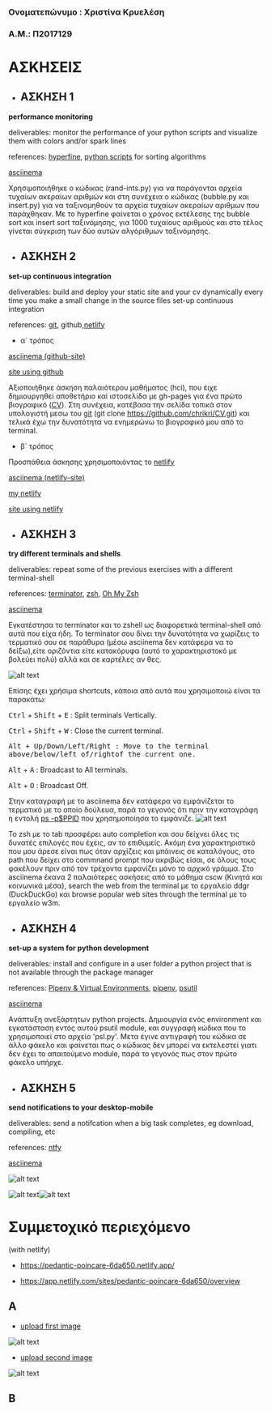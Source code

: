 ### Ονοματεπώνυμο : Χριστίνα Κρυελέση 
### Α.Μ.: Π2017129


# ΑΣΚΗΣΕΙΣ

* ## ΑΣΚΗΣΗ 1
**performance monitoring**

deliverables: monitor the performance of your python scripts and visualize them with colors and/or spark lines

references: [hyperfine](https://github.com/sharkdp/hyperfine), [python scripts](https://medium.com/@george.seif94/a-tour-of-the-top-5-sorting-algorithms-with-python-code-43ea9aa02889) for sorting algorithms

[asciinema](https://asciinema.org/a/JvpO6wWi3Dt9YaQ8d7Qs3iYis)

  Χρησιμοποιήθηκε ο κώδικας (rand-ints.py) για να παράγονται αρχεία τυχαίων ακεραίων αριθμών και στη συνέχεια ο κώδικας (bubble.py και insert.py)  για να ταξινομηθούν τα αρχεία τυχαίων ακεραίων αριθμων που παράχθηκαν. Με το hyperfine φαίνεται ο χρόνος εκτέλεσης της bubble sort και insert sort ταξινόμησης, για 1000 τυχαίους αριθμούς και στο τέλος γίνεται σύγκριση των δύο αυτών αλγόριθμων ταξινόμησης.



* ## ΑΣΚΗΣΗ 2
**set-up continuous integration**

deliverables: build and deploy your static site and your cv dynamically every time you make a small change in the source files set-up continuous integration 

references: [git](https://git-scm.com/book/en/v2/Git-Basics-Getting-a-Git-Repository), github,[netlify](https://www.netlify.com/)

* α´ τρόπος

[asciinema (github-site)](https://asciinema.org/a/ProG5WQxS9StxaYug4sA9RkVt)

[site using github](https://chrikri.github.io/CV/)

  Αξιοποιήθηκε άσκηση παλαιότερου μαθήματος (hci), που έιχε δημιουργηθεί αποθετήριο καi ιστοσελίδα με gh-pages για ένα πρώτο βιογραφικό ([CV](https://github.com/chrikri/CV)). Στη συνέχεια, κατέβασα την σελίδα τοπικά στον υπολογιστή μεσω του [git](https://git-scm.com/book/en/v2/Git-Basics-Getting-a-Git-Repository) (git clone https://github.com/chrikri/CV.git) και τελικά έχω την δυνατότητα να ενημερώνω το βιογραφικό μου από το terminal.


* β´ τρόπος

Προσπάθεια άσκησης χρησιμοποιόντας το [netlify](https://www.netlify.com/)

[asciinema (netlify-site)](https://asciinema.org/a/FLhBk5CrbOTPppUEjnkZjaPJl)

[my netlify](https://app.netlify.com/sites/chrikri/overview)

[site using netlify](https://chrikri.netlify.com/3)



* ## ΑΣΚΗΣΗ 3
**try different terminals and shells**

deliverables: repeat some of the previous exercises with a different terminal-shell 

references: [terminator](https://gnometerminator.blogspot.com/p/introduction.html), [zsh](https://linuxconfig.org/learn-the-basics-of-the-zsh-shell), [Oh My Zsh](https://github.com/ohmyzsh/ohmyzsh)



[asciinema](https://asciinema.org/a/p9J6UyQ1ikmnm9PuLBOsWctbS)

  Εγκατέστησα το terminator και το zshell ως διαφορετικά terminal-shell από αυτά που είχα ήδη. Το terminator σου δίνει την δυνατότητα να χωρίζεις το τερματικό σου σε παράθυρα (μέσω asciinema δεν κατάφερα να το δείξω),είτε οριζόντια είτε κατακόρυφα (αυτό το χαρακτηριστοκό με βολεύει πολύ) αλλά και σε καρτέλες αν θες.
  
   ![alt text](https://github.com/chrikri/sw/blob/2017129/projects/2017129/Screenshot%20from%202020-05-10%2001-42-23.png)
   
   
  Επίσης έχει χρήσιμα shortcuts, κάποια από αυτά που χρησιμοποιώ είναι τα παρακάτω: 
  
 <kbd>Ctrl</kbd> + <kbd>Shift</kbd> + <kbd>E</kbd> : Split terminals Vertically.
  
 <kbd>Ctrl</kbd> + <kbd>Shift</kbd> + <kbd>W</kbd> : Close the current terminal.
  
 <kbd>Alt<kbd> + <kbd>Up/Down/Left/Right</kbd> : Move to the terminal above/below/left of/rightof the current one.
  
 <kbd>Alt</kbd> + <kbd>A</kbd> : Broadcast to All terminals.
  
 <kbd>Alt</kbd> + <kbd>O</kbd> : Broadcast Off.
 
   Στην καταγραφή με το asciinema δεν κατάφερα να εμφάνίζεται το τερματικό με το οποίο δούλευα, παρά το γεγονός ότι πριν την καταγράφη η εντολή [ps -p$PPID](https://unix.stackexchange.com/questions/93376/which-terminal-type-am-i-using) που χρησημοποίησα το εμφάνιζε.
   ![alt text](https://github.com/chrikri/sw/blob/2017129/projects/2017129/Screenshot%20from%202020-05-10%2002-08-45.png)
   
  Το zsh  με το tab προσφέρει auto completion και σου δείχνει όλες τις δυνατές επιλογές που έχεις, αν το επιθυμείς. Ακόμη ένα χαρακτηριστικό που μου άρεσε είναι πως όταν αρχίζεις και μπάινεις σε καταλόγους, στο path που δείχει στο commnand prompt που ακριβώς είσαι, σε όλους τους φακέλουν πριν από τον τρέχοντα εμφανίζει μόνο το αρχικό γράμμα. 
  Στο asciinema έκανα 2 παλαιότερες ασκήσεις από το μάθημα cscw (Κινητά και κοινωνικά μέσα), search the web from the terminal με το εργαλείο ddgr (DuckDuckGo) και browse popular web sites through the terminal με το εργαλείο w3m.

* ## ΑΣΚΗΣΗ 4
**set-up a system for python development**

deliverables: install and configure in a user folder a python project that is not available through the package manager

references: [Pipenv & Virtual Environments](https://docs.python-guide.org/dev/virtualenvs/), [pipenv](https://pipenv.pypa.io/en/latest/), [psutil](https://github.com/giampaolo/psutil)

[asciinema](https://asciinema.org/a/ZawuuBYV6FaNVC8MlFMmz5Yl4)

  Aνάπτυξη ανεξάρτητων python projects. Δημιουργία ενός environment και εγκατάσταση εντός αυτού psutil module, και συγγραφή κώδικα που το χρησιμοποιεί στο αρχείο 'psl.py'. Μετα έγινε αντιγραφή του κώδικα σε άλλο φάκελο και φαίνεται πως ο κώδικας δεν μπορεί να εκτελεστεί γιατι δεν έχει το απαιτούμενο module, παρά το γεγονός πως στον πρώτο φάκελο υπήρχε.


* ## ΑΣΚΗΣΗ 5

**send notifications to your desktop-mobile**

deliverables: send a notifcation when a big task completes, eg download, compiling, etc

references: [ntfy](https://github.com/dschep/ntfy#linux-desktop-notifications---linux)

[asciinema](https://asciinema.org/a/oCETrINwco0ioAf9B9IdKmstc)

![alt text](https://github.com/chrikri/sw/blob/2017129/projects/2017129/ntfylinux.png)

![alt text](https://github.com/chrikri/sw/blob/2017129/projects/2017129/ntfymobiles.jpg)![alt text](https://github.com/chrikri/sw/blob/2017129/projects/2017129/ntfymobile2s.jpg)



# Συμμετοχικό περιεχόμενο

(with netlify)

* https://pedantic-poincare-6da650.netlify.app/

* https://app.netlify.com/sites/pedantic-poincare-6da650/overview

## A

- [upload first image](https://github.com/chrikri/gr/blob/gh-pages/_gallery/logo-language.md)

![alt text](https://github.com/chrikri/sw/blob/2017129/projects/2017129/logo-result.png)


- [upload second image](https://github.com/chrikri/gr/blob/gh-pages/_gallery/smartwatch-sw.md)

![alt text](https://github.com/chrikri/sw/blob/2017129/projects/2017129/smartwatch-result.png)

## B
